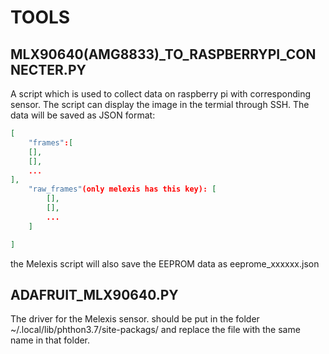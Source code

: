 # TOOLS
## MLX90640(AMG8833)_TO_RASPBERRYPI_CONNECTER.PY

A script which is used to collect data on raspberry pi with corresponding sensor. The script can display the image in the termial through SSH. The data will be saved as JSON format:

```json
[
 	"frames":[
    [],
    [],
	...
],
	"raw_frames"(only melexis has this key): [
        [],
        [],
        ...
    ]

]
```

the Melexis script will also save the EEPROM data as eeprome_xxxxxx.json



## ADAFRUIT_MLX90640.PY

The driver for the Melexis sensor. should be put in the folder  ~/.local/lib/phthon3.7/site-packags/ and replace the file with the same name in that folder. 

